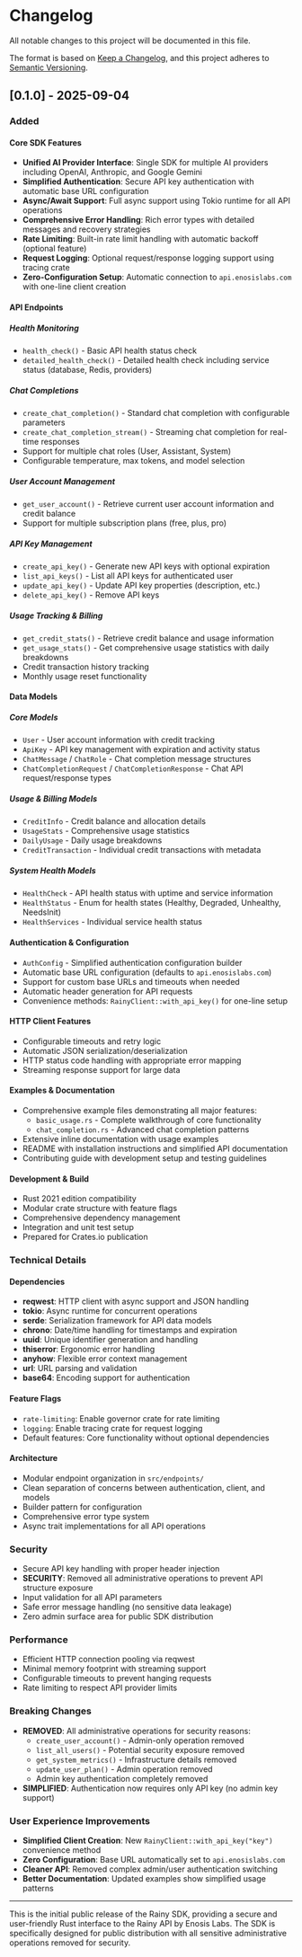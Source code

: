 # Changelog

All notable changes to this project will be documented in this file.

The format is based on [Keep a Changelog](https://keepachangelog.com/en/1.0.0/),
and this project adheres to [Semantic Versioning](https://semver.org/spec/v2.0.0.html).

## [0.1.0] - 2025-09-04

### Added

#### Core SDK Features

- **Unified AI Provider Interface**: Single SDK for multiple AI providers including OpenAI, Anthropic, and Google Gemini
- **Simplified Authentication**: Secure API key authentication with automatic base URL configuration
- **Async/Await Support**: Full async support using Tokio runtime for all API operations
- **Comprehensive Error Handling**: Rich error types with detailed messages and recovery strategies
- **Rate Limiting**: Built-in rate limit handling with automatic backoff (optional feature)
- **Request Logging**: Optional request/response logging support using tracing crate
- **Zero-Configuration Setup**: Automatic connection to `api.enosislabs.com` with one-line client creation

#### API Endpoints

##### Health Monitoring

- `health_check()` - Basic API health status check
- `detailed_health_check()` - Detailed health check including service status (database, Redis, providers)

##### Chat Completions

- `create_chat_completion()` - Standard chat completion with configurable parameters
- `create_chat_completion_stream()` - Streaming chat completion for real-time responses
- Support for multiple chat roles (User, Assistant, System)
- Configurable temperature, max tokens, and model selection

##### User Account Management

- `get_user_account()` - Retrieve current user account information and credit balance
- Support for multiple subscription plans (free, plus, pro)

##### API Key Management

- `create_api_key()` - Generate new API keys with optional expiration
- `list_api_keys()` - List all API keys for authenticated user
- `update_api_key()` - Update API key properties (description, etc.)
- `delete_api_key()` - Remove API keys

##### Usage Tracking & Billing

- `get_credit_stats()` - Retrieve credit balance and usage information
- `get_usage_stats()` - Get comprehensive usage statistics with daily breakdowns
- Credit transaction history tracking
- Monthly usage reset functionality

#### Data Models

##### Core Models

- `User` - User account information with credit tracking
- `ApiKey` - API key management with expiration and activity status
- `ChatMessage` / `ChatRole` - Chat completion message structures
- `ChatCompletionRequest` / `ChatCompletionResponse` - Chat API request/response types

##### Usage & Billing Models

- `CreditInfo` - Credit balance and allocation details
- `UsageStats` - Comprehensive usage statistics
- `DailyUsage` - Daily usage breakdowns
- `CreditTransaction` - Individual credit transactions with metadata

##### System Health Models

- `HealthCheck` - API health status with uptime and service information
- `HealthStatus` - Enum for health states (Healthy, Degraded, Unhealthy, NeedsInit)
- `HealthServices` - Individual service health status

#### Authentication & Configuration

- `AuthConfig` - Simplified authentication configuration builder
- Automatic base URL configuration (defaults to `api.enosislabs.com`)
- Support for custom base URLs and timeouts when needed
- Automatic header generation for API requests
- Convenience methods: `RainyClient::with_api_key()` for one-line setup

#### HTTP Client Features

- Configurable timeouts and retry logic
- Automatic JSON serialization/deserialization
- HTTP status code handling with appropriate error mapping
- Streaming response support for large data

#### Examples & Documentation

- Comprehensive example files demonstrating all major features:
  - `basic_usage.rs` - Complete walkthrough of core functionality
  - `chat_completion.rs` - Advanced chat completion patterns
- Extensive inline documentation with usage examples
- README with installation instructions and simplified API documentation
- Contributing guide with development setup and testing guidelines

#### Development & Build

- Rust 2021 edition compatibility
- Modular crate structure with feature flags
- Comprehensive dependency management
- Integration and unit test setup
- Prepared for Crates.io publication

### Technical Details

#### Dependencies

- **reqwest**: HTTP client with async support and JSON handling
- **tokio**: Async runtime for concurrent operations
- **serde**: Serialization framework for API data models
- **chrono**: Date/time handling for timestamps and expiration
- **uuid**: Unique identifier generation and handling
- **thiserror**: Ergonomic error handling
- **anyhow**: Flexible error context management
- **url**: URL parsing and validation
- **base64**: Encoding support for authentication

#### Feature Flags

- `rate-limiting`: Enable governor crate for rate limiting
- `logging`: Enable tracing crate for request logging
- Default features: Core functionality without optional dependencies

#### Architecture

- Modular endpoint organization in `src/endpoints/`
- Clean separation of concerns between authentication, client, and models
- Builder pattern for configuration
- Comprehensive error type system
- Async trait implementations for all API operations

### Security

- Secure API key handling with proper header injection
- **SECURITY**: Removed all administrative operations to prevent API structure exposure
- Input validation for all API parameters
- Safe error message handling (no sensitive data leakage)
- Zero admin surface area for public SDK distribution

### Performance

- Efficient HTTP connection pooling via reqwest
- Minimal memory footprint with streaming support
- Configurable timeouts to prevent hanging requests
- Rate limiting to respect API provider limits

### Breaking Changes

- **REMOVED**: All administrative operations for security reasons:
  - `create_user_account()` - Admin-only operation removed
  - `list_all_users()` - Potential security exposure removed  
  - `get_system_metrics()` - Infrastructure details removed
  - `update_user_plan()` - Admin operation removed
  - Admin key authentication completely removed
- **SIMPLIFIED**: Authentication now requires only API key (no admin key support)

### User Experience Improvements

- **Simplified Client Creation**: New `RainyClient::with_api_key("key")` convenience method
- **Zero Configuration**: Base URL automatically set to `api.enosislabs.com`
- **Cleaner API**: Removed complex admin/user authentication switching
- **Better Documentation**: Updated examples show simplified usage patterns

---

This is the initial public release of the Rainy SDK, providing a secure and user-friendly Rust interface to the Rainy API by Enosis Labs. The SDK is specifically designed for public distribution with all sensitive administrative operations removed for security.
